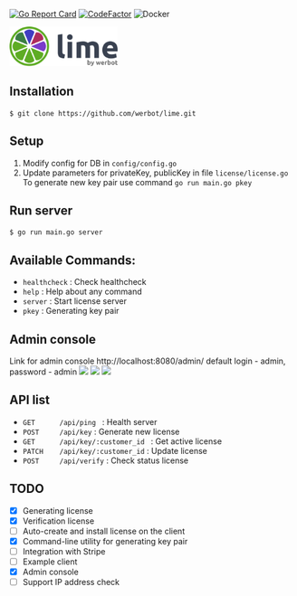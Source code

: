 [![Go Report Card](https://goreportcard.com/badge/github.com/werbot/lime)](https://goreportcard.com/report/github.com/werbot/lime) [![CodeFactor](https://www.codefactor.io/repository/github/werbot/lime/badge)](https://www.codefactor.io/repository/github/werbot/lime) ![Docker](https://github.com/werbot/lime/workflows/Docker/badge.svg) 

<img src="https://raw.githubusercontent.com/werbot/lime/master/.github/assets/lime.png" height="70" />


## Installation 
```
$ git clone https://github.com/werbot/lime.git
```


## Setup
1. Modify config for DB in `config/config.go`
2. Update parameters for privateKey, publicKey in file `license/license.go` 
To generate new key pair use command ```go run main.go pkey```

## Run server
```
$ go run main.go server 
```

## Available Commands:
- `healthcheck` : Check healthcheck
- `help` : Help about any command
- `server` : Start license server
- `pkey` : Generating key pair


## Admin console
Link for admin console http://localhost:8080/admin/
default login - admin, password - admin
<img src="https://raw.githubusercontent.com/werbot/lime/master/.github/assets/admin/login.png" />
<img src="https://raw.githubusercontent.com/werbot/lime/master/.github/assets/admin/customers.png" />
<img src="https://raw.githubusercontent.com/werbot/lime/master/.github/assets/admin/subscriptions.png" />


## API list
* `GET      /api/ping ` : Health server
* `POST     /api/key` : Generate new license
* `GET      /api/key/:customer_id ` : Get active license
* `PATCH    /api/key/:customer_id` : Update license
* `POST     /api/verify` : Check status license


## TODO
- [x] Generating license
- [x] Verification license
- [ ] Auto-create and install license on the client
- [x] Command-line utility for generating key pair 
- [ ] Integration with Stripe
- [ ] Example client
- [x] Admin console
- [ ] Support IP address check
